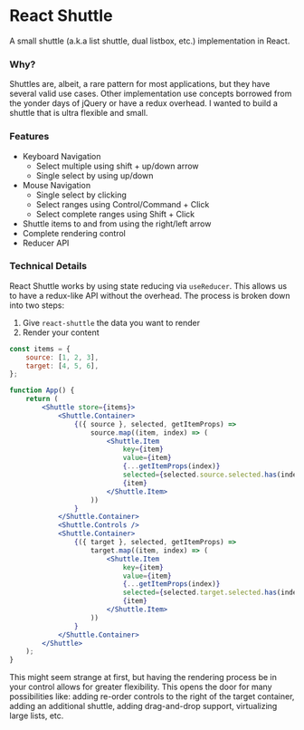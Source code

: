 # React Shuttle

A small shuttle (a.k.a list shuttle, dual listbox, etc.) implementation in React.

### Why?

Shuttles are, albeit, a rare pattern for most applications, but they have several valid use cases. Other implementation use concepts borrowed from the yonder days of jQuery or have a redux overhead. I wanted to build a shuttle that is ultra flexible and small.

### Features

-   Keyboard Navigation
    -   Select multiple using shift + up/down arrow
    -   Single select by using up/down
-   Mouse Navigation
    -   Single select by clicking
    -   Select ranges using Control/Command + Click
    -   Select complete ranges using Shift + Click
-   Shuttle items to and from using the right/left arrow
-   Complete rendering control
-   Reducer API

### Technical Details

React Shuttle works by using state reducing via `useReducer`. This allows us to have a redux-like API without the overhead. The process is broken down into two steps:

1. Give `react-shuttle` the data you want to render
2. Render your content

```jsx
const items = {
    source: [1, 2, 3],
    target: [4, 5, 6],
};

function App() {
    return (
        <Shuttle store={items}>
            <Shuttle.Container>
                {({ source }, selected, getItemProps) =>
                    source.map((item, index) => (
                        <Shuttle.Item
                            key={item}
                            value={item}
                            {...getItemProps(index)}
                            selected={selected.source.selected.has(index)}>
                            {item}
                        </Shuttle.Item>
                    ))
                }
            </Shuttle.Container>
            <Shuttle.Controls />
            <Shuttle.Container>
                {({ target }, selected, getItemProps) =>
                    target.map((item, index) => (
                        <Shuttle.Item
                            key={item}
                            value={item}
                            {...getItemProps(index)}
                            selected={selected.target.selected.has(index)}>
                            {item}
                        </Shuttle.Item>
                    ))
                }
            </Shuttle.Container>
        </Shuttle>
    );
}
```

This might seem strange at first, but having the rendering process be in your control allows for greater flexibility. This opens the door for many possibilities like: adding re-order controls to the right of the target container, adding an additional shuttle, adding drag-and-drop support, virtualizing large lists, etc.
